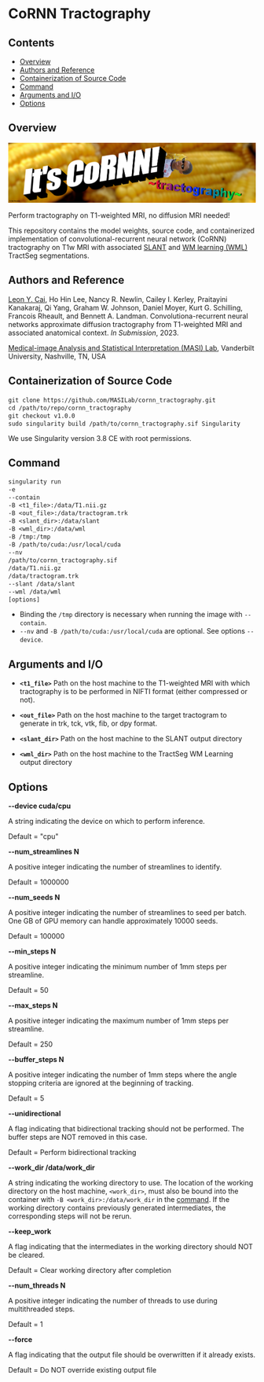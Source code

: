 # CoRNN Tractography

## Contents

* [Overview](#overview)
* [Authors and Reference](#authors-and-reference)
* [Containerization of Source Code](#containerization-of-source-code)
* [Command](#command)
* [Arguments and I/O](#arguments-and-io)
* [Options](#options)

## Overview

![itscornn](https://github.com/MASILab/cornn_tractography/blob/master/CoRNN.png?raw=true)

Perform tractography on T1-weighted MRI, no diffusion MRI needed!

This repository contains the model weights, source code, and containerized implementation of convolutional-recurrent neural network (CoRNN) tractography on T1w MRI with associated [SLANT](https://github.com/MASILab/SLANTbrainSeg) and [WM learning (WML)](https://github.com/MASILab/WM_learning_release) TractSeg segmentations. 

## Authors and Reference

[Leon Y. Cai](mailto:leon.y.cai@vanderbilt.edu), Ho Hin Lee, Nancy R. Newlin, Cailey I. Kerley, Praitayini Kanakaraj, Qi Yang, Graham W. Johnson, Daniel Moyer, Kurt G. Schilling, Francois Rheault, and Bennett A. Landman. Convolutiona-recurrent neural networks approximate diffusion tractography from T1-weighted MRI and associated anatomical context. *In Submission*, 2023.

[Medical-image Analysis and Statistical Interpretation (MASI) Lab](https://my.vanderbilt.edu/masi), Vanderbilt University, Nashville, TN, USA

## Containerization of Source Code

    git clone https://github.com/MASILab/cornn_tractography.git
    cd /path/to/repo/cornn_tractography
    git checkout v1.0.0
    sudo singularity build /path/to/cornn_tractography.sif Singularity

We use Singularity version 3.8 CE with root permissions.

## Command

    singularity run 
    -e 
    --contain
    -B <t1_file>:/data/T1.nii.gz
    -B <out_file>:/data/tractogram.trk
    -B <slant_dir>:/data/slant
    -B <wml_dir>:/data/wml
    -B /tmp:/tmp
    -B /path/to/cuda:/usr/local/cuda
    --nv
    /path/to/cornn_tractography.sif
    /data/T1.nii.gz
    /data/tractogram.trk
    --slant /data/slant
    --wml /data/wml
    [options]
    
* Binding the `/tmp` directory is necessary when running the image with `--contain`.
* `--nv` and `-B /path/to/cuda:/usr/local/cuda` are optional. See options `--device`.

## Arguments and I/O

* **`<t1_file>`** Path on the host machine to the T1-weighted MRI with which tractography is to be performed in NIFTI format (either compressed or not).

* **`<out_file>`** Path on the host machine to the target tractogram to generate in trk, tck, vtk, fib, or dpy format.

* **`<slant_dir>`** Path on the host machine to the SLANT output directory

* **`<wml_dir>`** Path on the host machine to the TractSeg WM Learning output directory

## Options

**--device cuda/cpu**

A string indicating the device on which to perform inference.

Default = "cpu"

**--num_streamlines N**

A positive integer indicating the number of streamlines to identify.

Default = 1000000

**--num_seeds N**

A positive integer indicating the number of streamlines to seed per batch. One GB of GPU memory can handle approximately 10000 seeds.

Default = 100000

**--min_steps N**

A positive integer indicating the minimum number of 1mm steps per streamline.

Default = 50

**--max_steps N**

A positive integer indicating the maximum number of 1mm steps per streamline.

Default = 250

**--buffer_steps N**

A positive integer indicating the number of 1mm steps where the angle stopping criteria are ignored at the beginning of tracking.

Default = 5

**--unidirectional**

A flag indicating that bidirectional tracking should not be performed. The buffer steps are NOT removed in this case.

Default = Perform bidirectional tracking

**--work_dir /data/work_dir**

A string indicating the working directory to use. The location of the working directory on the host machine, `<work_dir>`, must also be bound into the container with `-B <work_dir>:/data/work_dir` in the [command](#command). If the working directory contains previously generated intermediates, the corresponding steps will not be rerun.

**--keep_work**

A flag indicating that the intermediates in the working directory should NOT be cleared.

Default = Clear working directory after completion

**--num_threads N**

A positive integer indicating the number of threads to use during multithreaded steps.

Default = 1

**--force**

A flag indicating that the output file should be overwritten if it already exists.

Default = Do NOT override existing output file
